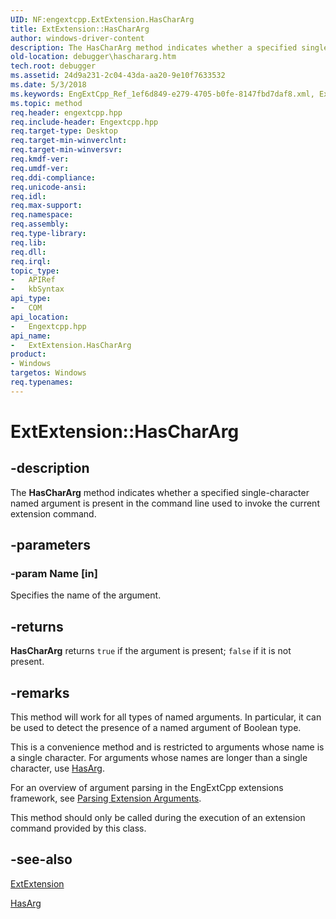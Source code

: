 ```yaml
---
UID: NF:engextcpp.ExtExtension.HasCharArg
title: ExtExtension::HasCharArg
author: windows-driver-content
description: The HasCharArg method indicates whether a specified single-character named argument is present in the command line used to invoke the current extension command.
old-location: debugger\haschararg.htm
tech.root: debugger
ms.assetid: 24d9a231-2c04-43da-aa20-9e10f7633532
ms.date: 5/3/2018
ms.keywords: EngExtCpp_Ref_1ef6d849-e279-4705-b0fe-8147fbd7daf8.xml, ExtExtension class [Windows Debugging],HasCharArg method, ExtExtension.HasCharArg, ExtExtension::HasCharArg, HasCharArg, HasCharArg method [Windows Debugging], HasCharArg method [Windows Debugging],ExtExtension class, debugger.haschararg
ms.topic: method
req.header: engextcpp.hpp
req.include-header: Engextcpp.hpp
req.target-type: Desktop
req.target-min-winverclnt: 
req.target-min-winversvr: 
req.kmdf-ver: 
req.umdf-ver: 
req.ddi-compliance: 
req.unicode-ansi: 
req.idl: 
req.max-support: 
req.namespace: 
req.assembly: 
req.type-library: 
req.lib: 
req.dll: 
req.irql: 
topic_type:
-	APIRef
-	kbSyntax
api_type:
-	COM
api_location:
-	Engextcpp.hpp
api_name:
-	ExtExtension.HasCharArg
product:
- Windows
targetos: Windows
req.typenames: 
---
```


# ExtExtension::HasCharArg


## -description


The <b>HasCharArg</b> method indicates whether a specified single-character named argument is present in the command line used to invoke the current extension command.


## -parameters




### -param Name [in]

Specifies the name of the argument.


## -returns



<b>HasCharArg</b> returns <code>true</code> if the argument is present; <code>false</code> if it is not present.




## -remarks



This method will work for all types of named arguments.  In particular, it can be used to detect the presence of a named argument of Boolean type.

This is a convenience method and is restricted to arguments whose name is a single character.  For arguments whose names are longer than a single character, use <a href="https://msdn.microsoft.com/library/windows/hardware/ff549721">HasArg</a>.

For an overview of argument parsing in the EngExtCpp extensions framework, see <a href="https://msdn.microsoft.com/library/windows/hardware/ff553340">Parsing Extension Arguments</a>.

This method should only be called during the execution of an extension command provided by this class.




## -see-also




<a href="https://msdn.microsoft.com/library/windows/hardware/ff543981">ExtExtension</a>



<a href="https://msdn.microsoft.com/library/windows/hardware/ff549721">HasArg</a>
 

 

